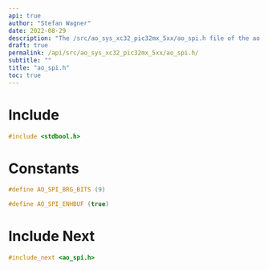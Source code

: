 ```yaml
---
api: true
author: "Stefan Wagner"
date: 2022-08-29
description: "The /src/ao_sys_xc32_pic32mx_5xx/ao_spi.h file of the ao real-time operating system."
draft: true
permalink: /api/src/ao_sys_xc32_pic32mx_5xx/ao_spi.h/
subtitle: ""
title: "ao_spi.h"
toc: true
---
```


# Include

```c
#include <stdbool.h>
```

# Constants

```c
#define AO_SPI_BRG_BITS (9)
```

```c
#define AO_SPI_ENHBUF (true)
```

# Include Next

```c
#include_next <ao_spi.h>
```

